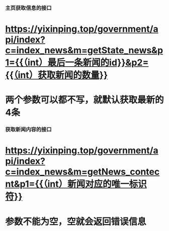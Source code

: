 ### 主页获取信息的接口
# https://yixinping.top/government/api/index?c=index_news&m=getState_news&p1={{（int）最后一条新闻的id}}&p2={{（int）获取新闻的数量}}
# 两个参数可以都不写，就默认获取最新的4条

### 获取新闻内容的接口
# https://yixinping.top/government/api/index?c=index_news&m=getNews_contecnt&p1={{（int）新闻对应的唯一标识符}}
# 参数不能为空，空就会返回错误信息